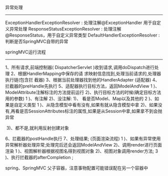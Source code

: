 异常处理

----

ExceptionHandlerExceptionResolver : 处理注解@ExceptionHandler 用于自定义异常处理
ResponseStatusExceptionResolver : 处理注解@ResponseStatus，用于自定义异常类型
DefaultHandlerExceptionResolver :判断是否SpringMVC自带的异常

springMVC运行流程

----

1、所有请求,前端控制器( DispatcherServlet )收到请求,调用doDispatch进行处理
2、根据HandlerMapping中保存的请 求映射信息找到,处理当前请求的,处理器执行链(包含拦
截器)
3、根据当前处理器找到他的HandlerAdapter (适配器)
4、拦截器的preHandle先执行
5、适配器执行目标方法，返回ModelAndView
    1 )、ModelAttribute注解标注的方法提前运行
    2)、执行目标方法的时候(确定目标方法用的参数)
          1 )、有注解
           2)、没注解:
                 1)、 看是否Model、Map以及其他的
                 2 )、如果是自定义类型
                        1 )、从隐含模型中看有没有,如果有就从隐含模型中拿
                        2)、如果没有,再看是否SessionAttributes标注的属性,如果是从Session中拿,如果拿不到会抛                               异常

​                        3)、都不是,就利用反射创建对象

6、拦截器的postHandle执行
7、处理结果; (页面渲染流程)
     1 )、如果有异常使用异常解析器处理异常;处理完后还会返回ModelAndView
     2)、调用render进行页面渲染
           1 )、视图解析器根据视图名得到视图对象
           2)、视图对象调用render方法;
           3 )、执行拦截器的afterCompletion ;

spring、SpringMVC 父子容器，注意事物配置可能错误配在另一个容器中

